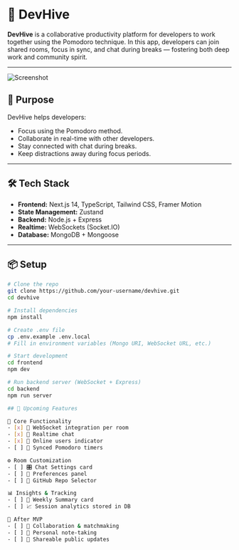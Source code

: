 # 🐝 DevHive

**DevHive** is a collaborative productivity platform for developers to work together using the Pomodoro technique. In this app, developers can join shared rooms, focus in sync, and chat during breaks — fostering both deep work and community spirit.

---

![Screenshot](.frontend/public/room.png) 

## 🚀 Purpose

DevHive helps developers:
- Focus using the Pomodoro method.
- Collaborate in real-time with other developers.
- Stay connected with chat during breaks.
- Keep distractions away during focus periods.

---

## 🛠️ Tech Stack

- **Frontend:** Next.js 14, TypeScript, Tailwind CSS, Framer Motion  
- **State Management:** Zustand  
- **Backend:** Node.js + Express  
- **Realtime:** WebSockets (Socket.IO)  
- **Database:** MongoDB + Mongoose

---

## 📦 Setup

```bash
# Clone the repo
git clone https://github.com/your-username/devhive.git
cd devhive

# Install dependencies
npm install

# Create .env file
cp .env.example .env.local
# Fill in environment variables (Mongo URI, WebSocket URL, etc.)

# Start development
cd frontend
npm dev

# Run backend server (WebSocket + Express)
cd backend
npm run server

## 🔮 Upcoming Features

🧠 Core Functionality
- [x] 🧩 WebSocket integration per room
- [x] 💬 Realtime chat
- [x] 👥 Online users indicator
- [ ] 🔄 Synced Pomodoro timers

⚙️ Room Customization
- [ ] 🎛️ Chat Settings card
- [ ] 🧾 Preferences panel
- [ ] 📁 GitHub Repo Selector

📊 Insights & Tracking
- [ ] 📅 Weekly Summary card
- [ ] 📈 Session analytics stored in DB

🧪 After MVP
- [ ] 🤝 Collaboration & matchmaking
- [ ] 📝 Personal note-taking
- [ ] 📢 Shareable public updates